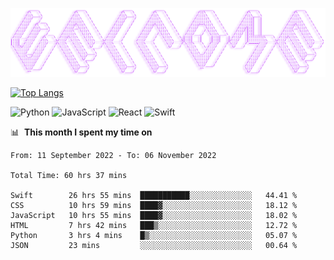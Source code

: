 
![ezcv logo](https://raw.githubusercontent.com/adammgerber/images/main/Welcome.png)

[![Top Langs](https://github-readme-stats.vercel.app/api/top-langs/?username=adammgerber&layout=compact)](https://github.com/anuraghazra/github-readme-stats)

![Python](https://img.shields.io/badge/python-3670A0?style=for-the-badge&logo=python&logoColor=ffdd54)
![JavaScript](https://img.shields.io/badge/javascript-%23323330.svg?style=for-the-badge&logo=javascript&logoColor=%23F7DF1E)
![React](https://img.shields.io/badge/react-%2320232a.svg?style=for-the-badge&logo=react&logoColor=%2361DAFB)
![Swift](https://img.shields.io/badge/swift-F54A2A?style=for-the-badge&logo=swift&logoColor=white)

📊 &nbsp;**This month I spent my time on**

<!--START_SECTION:waka-->

```text
From: 11 September 2022 - To: 06 November 2022

Total Time: 60 hrs 37 mins

Swift        26 hrs 55 mins  ███████████░░░░░░░░░░░░░░   44.41 %
CSS          10 hrs 59 mins  ████▓░░░░░░░░░░░░░░░░░░░░   18.12 %
JavaScript   10 hrs 55 mins  ████▓░░░░░░░░░░░░░░░░░░░░   18.02 %
HTML         7 hrs 42 mins   ███▒░░░░░░░░░░░░░░░░░░░░░   12.72 %
Python       3 hrs 4 mins    █▒░░░░░░░░░░░░░░░░░░░░░░░   05.07 %
JSON         23 mins         ░░░░░░░░░░░░░░░░░░░░░░░░░   00.64 %
```

<!--END_SECTION:waka-->

